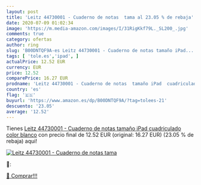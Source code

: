 ```yaml
---
layout: post
title: 'Leitz 44730001 - Cuaderno de notas  tama al 23.05 % de rebaja'
date: 2020-07-09 01:02:34
image: 'https://m.media-amazon.com/images/I/31RigKkf79L._SL200_.jpg'
comments: true
category: ofertas
author: ring
slug: 'B00DNTQF9A-es Leitz 44730001 - Cuaderno de notas tamaño iPad...'
tags: [ 'tole.es','ipad', ]
actualPrice: 12.52 EUR
currency: EUR
price: 12.52
comparePrice: 16.27 EUR
prodname: 'Leitz 44730001 - Cuaderno de notas  tamaño iPad  cuadriculado   color blanco'
country: 'es'
flag: '🇪🇸'
buyurl: 'https://www.amazon.es/dp/B00DNTQF9A/?tag=tolees-21'
descuento: '23.05'
average: '12.52'
---
```


Tienes [Leitz 44730001 - Cuaderno de notas  tamaño iPad  cuadriculado   color blanco](https://www.amazon.es/dp/B00DNTQF9A/?tag=tolees-21) con precio final de  12.52 EUR (original: 16.27 EUR) (23.05 %  de rebaja) aqui!

[![Leitz 44730001 - Cuaderno de notas  tama](https://m.media-amazon.com/images/I/31RigKkf79L._SL200_.jpg)](https://www.amazon.es/dp/B00DNTQF9A/?tag=tolees-21)

🔎:


[🛒 Comprar!!!](https://www.amazon.es/dp/B00DNTQF9A/?tag=tolees-21)
